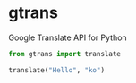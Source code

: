 # gtrans
Google Translate API for Python

```python
from gtrans import translate

translate("Hello", "ko")
```
